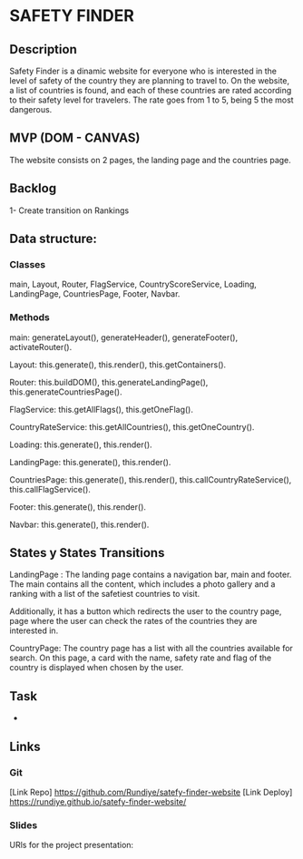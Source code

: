 # SAFETY FINDER

## Description

Safety Finder is a dinamic website for everyone who is interested in the level of safety of the country they are planning to travel to.
On the website, a list of countries is found, and each of these countries are rated according to their safety level for travelers.
The rate goes from 1 to 5, being 5 the most dangerous.

## MVP (DOM - CANVAS)

The website consists on 2 pages, the landing page and the countries page.



## Backlog

1- Create transition on Rankings

## Data structure:

### Classes 

main, Layout, Router, FlagService, CountryScoreService, Loading, LandingPage, CountriesPage, Footer, Navbar.

### Methods

main: generateLayout(), generateHeader(), generateFooter(), activateRouter().

Layout: this.generate(), this.render(), this.getContainers().

Router: this.buildDOM(), this.generateLandingPage(), this.generateCountriesPage().

FlagService: this.getAllFlags(), this.getOneFlag(). 

CountryRateService: this.getAllCountries(), this.getOneCountry().

Loading: this.generate(), this.render().

LandingPage: this.generate(), this.render().

CountriesPage: this.generate(), this.render(), this.callCountryRateService(), this.callFlagService().

Footer: this.generate(), this.render().

Navbar: this.generate(), this.render().


## States y States Transitions 

LandingPage : The landing page contains a navigation bar, main and footer. The main contains all the content, which includes a photo gallery and a ranking with a list of the safetiest countries to visit.

Additionally, it has a button which redirects the user to the country page, page where the user can check the rates of the countries they are interested in.

CountryPage: The country page has a list with all the countries available for search. On this page, a card with the name, safety rate and flag of the country is displayed when chosen by the user.


## Task

 -

## Links 

### Git

[Link Repo] https://github.com/Rundiye/satefy-finder-website
[Link Deploy] https://rundiye.github.io/satefy-finder-website/

### Slides

URls for the project presentation: 
